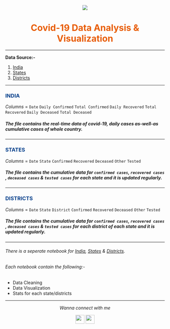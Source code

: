 <p align="center">
  <img   src='https://images.unsplash.com/photo-1584036561566-baf8f5f1b144?ixlib=rb-1.2.1&ixid=MnwxMjA3fDB8MHxzZWFyY2h8MTZ8fGNvcm9uYXZpcnVzfGVufDB8fDB8fA%3D%3D&auto=format&fit=crop&w=500&q=60'>
</p>

<h1 align='center' style='color:#e85d04'>Covid-19 Data Analysis & Visualization</h1>

---
**Data Source:-**
   1. [India](https://api.covid19india.org/csv/latest/case_time_series.csv)           
   2. [States](https://api.covid19india.org/csv/latest/states.csv)           
   3. [Districts](https://api.covid19india.org/csv/latest/districts.csv) 
---

<h3 style='color:#023e8a'>INDIA</h3>


_Columns_ = `Date` `Daily Confirmed` `Total Confirmed` `Daily Recovered` `Total Recovered` `Daily Deceased` `Total Deceased`


##### The file contains the real-time data of covid-19, daily cases as-well-as cumulative cases of whole country. 
---

<h3 style='color:#023e8a'>STATES</h3>


_Columns_ = `Date` `State` `Confirmed` `Recovered` `Deceased` `Other` `Tested`

##### The file contains the cumulative data for `confirmed cases`, `recovered cases` , `deceased cases` & `tested cases` for each state and it is  updated regularly. 
---

<h3 style='color:#023e8a'>DISTRICTS</h3>

_Columns_ = `Date` `State` `District` `Confirmed` `Recovered` `Deceased` `Other` `Tested`

##### The file contains the cumulative data for `confirmed cases`, `recovered cases` , `deceased cases` & `tested cases` for each district of each state and it is updated regularly. 
---

###### There is a seperate notebook for [India](Notebooks/India.ipynb), [States](Notebooks/State.ipynb) & [Districts](Notebooks/District.ipynb).

###### Each notebook contain the following:-
* Data Cleaning
* Data Visualization
* Stats for each state/districts

---
<p align="center">
  <i>Wanna connect with me</i>
     <p align="center">
       <a href="https://www.linkedin.com/in/milan-singh-932165a6/" alt="Linkedin"><img width="28px" src="https://img-premium.flaticon.com/png/512/1384/1384062.png?token=exp=1621491409~hmac=b6d0d76f1cabcb8616f2d8c0b61ce0b6"></a>
       <a href="mailto:milansinghthakur024@gmail.com" alt="Contact me"><img width="28px" src="https://img-premium.flaticon.com/png/512/2965/2965306.png?token=exp=1621491445~hmac=42c5703ac10e28b117060225591a3f71"></a>
  
 </p>
